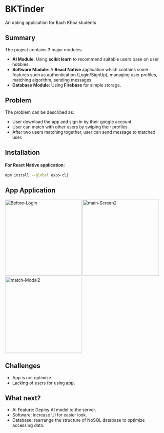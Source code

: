 # BKTinder
An dating application for Bach Khoa students

## Summary
The project contains 3 major modules:
* **AI Module**: Using **scikit learn** to recommend suitable users base on user hobbies.
* **Software Module**: A **React Native** application which contains some features such as authentication (Login/SignUp), managing user profiles, matching algorithm, sending messages.
* **Database Module**: Using **Firebase** for simple storage.

## Problem
The problem can be described as:
* User download the app and sign in by their google account.
* User can match with other users by swiping their profiles.
* After two users matching together, user can send message to matched user.

## Installation
#### For React Native application:
```bash
npm install --global expo-cli
```
## App Application
<a href="https://ibb.co/cvysdbm"><img src="https://i.ibb.co/n0wKS3W/Before-Login.png" alt="Before-Login" border="0" width="250"></a>
<a href="https://ibb.co/CwR6nJp"><img src="https://i.ibb.co/wd57KJZ/main-Screen2.png" alt="main-Screen2" border="0" width="250"></a>
<a href="https://ibb.co/smXcN4M"><img src="https://i.ibb.co/PmVJPyf/match-Modal2.png" alt="match-Modal2" border="0" width="250"></a>

## Challenges
* App is not optimize.
* Lacking of users for using app.

## What next?
* AI Feature: Deploy AI model to the server.
* Software: increase UI for easier look.
* Database: rearrange the structure of NoSQL database to optimize accessing data.

